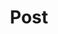 ---
title: Post
description: Postagem de Divulgação Científica
image:

# Badge style
style:
    background: "#2a9d8f"
    color: "#fff"
---